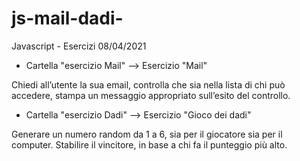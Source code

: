 # js-mail-dadi-
Javascript - Esercizi 08/04/2021


* Cartella "esercizio Mail" --> Esercizio "Mail"

Chiedi all’utente la sua email,
controlla che sia nella lista di chi può accedere,
stampa un messaggio appropriato sull’esito del controllo.



* Cartella "esercizio Dadi" --> Esercizio "Gioco dei dadi"

Generare un numero random da 1 a 6, sia per il giocatore sia per il computer.
Stabilire il vincitore, in base a chi fa il punteggio più alto.
